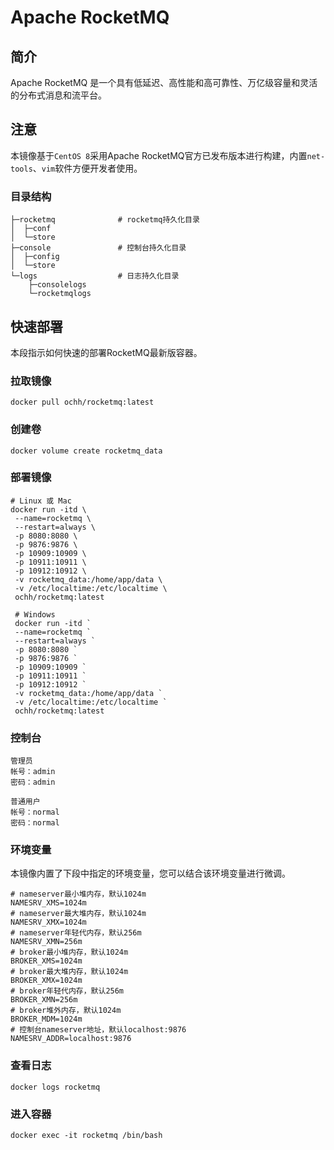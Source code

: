 # Apache RocketMQ

## 简介

Apache RocketMQ 是一个具有低延迟、高性能和高可靠性、万亿级容量和灵活的分布式消息和流平台。

## 注意

本镜像基于`CentOS 8`采用Apache RocketMQ官方已发布版本进行构建，内置`net-tools`、`vim`软件方便开发者使用。

### 目录结构

```text
├─rocketmq              # rocketmq持久化目录
│  ├─conf                   
│  └─store
├─console               # 控制台持久化目录
│  ├─config
│  └─store
└─logs                  # 日志持久化目录
    ├─consolelogs
    └─rocketmqlogs
```

## 快速部署

本段指示如何快速的部署RocketMQ最新版容器。

### 拉取镜像

```shell
docker pull ochh/rocketmq:latest
```

### 创建卷

```shell
docker volume create rocketmq_data
```

### 部署镜像

```shell
# Linux 或 Mac
docker run -itd \
 --name=rocketmq \
 --restart=always \
 -p 8080:8080 \
 -p 9876:9876 \
 -p 10909:10909 \
 -p 10911:10911 \
 -p 10912:10912 \
 -v rocketmq_data:/home/app/data \
 -v /etc/localtime:/etc/localtime \
 ochh/rocketmq:latest
 
 # Windows
 docker run -itd `
 --name=rocketmq `
 --restart=always `
 -p 8080:8080 `
 -p 9876:9876 `
 -p 10909:10909 `
 -p 10911:10911 `
 -p 10912:10912 `
 -v rocketmq_data:/home/app/data `
 -v /etc/localtime:/etc/localtime `
 ochh/rocketmq:latest
```

### 控制台

```text
管理员
帐号：admin
密码：admin

普通用户
帐号：normal
密码：normal
```

### 环境变量

本镜像内置了下段中指定的环境变量，您可以结合该环境变量进行微调。

```shell
# nameserver最小堆内存，默认1024m
NAMESRV_XMS=1024m
# nameserver最大堆内存，默认1024m
NAMESRV_XMX=1024m
# nameserver年轻代内存，默认256m
NAMESRV_XMN=256m
# broker最小堆内存，默认1024m
BROKER_XMS=1024m
# broker最大堆内存，默认1024m
BROKER_XMX=1024m
# broker年轻代内存，默认256m
BROKER_XMN=256m
# broker堆外内存，默认1024m
BROKER_MDM=1024m
# 控制台nameserver地址，默认localhost:9876
NAMESRV_ADDR=localhost:9876
```

### 查看日志

```shell
docker logs rocketmq
```

### 进入容器

```shell
docker exec -it rocketmq /bin/bash
```
